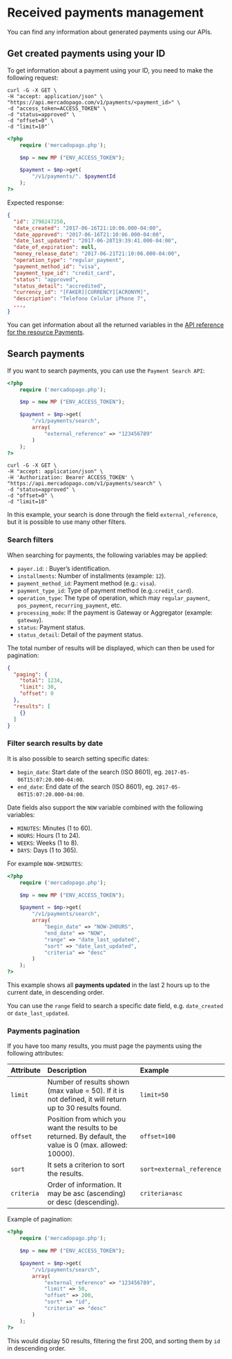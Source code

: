 # Received payments management

You can find any information about generated payments using our APIs.

## Get created payments using your ID

To get information about a payment using your ID, you need to make the following request:
```curl
curl -G -X GET \
-H "accept: application/json" \
"https://api.mercadopago.com/v1/payments/<payment_id>" \
-d "access_token=ACCESS_TOKEN" \
-d "status=approved" \
-d "offset=0" \
-d "limit=10"`
```
```php
<?php
	require ('mercadopago.php');

	$mp = new MP ("ENV_ACCESS_TOKEN");

	$payment = $mp->get(
		"/v1/payments/". $paymentId
	);
?>
```

Expected response:

```json
{
  "id": 2798247250,
  "date_created": "2017-06-16T21:10:06.000-04:00",
  "date_approved": "2017-06-16T21:10:06.000-04:00",
  "date_last_updated": "2017-06-28T19:39:41.000-04:00",
  "date_of_expiration": null,
  "money_release_date": "2017-06-21T21:10:06.000-04:00",
  "operation_type": "regular_payment",
  "payment_method_id": "visa",
  "payment_type_id": "credit_card",
  "status": "approved",
  "status_detail": "accredited",
  "currency_id": "[FAKER][CURRENCY][ACRONYM]",
  "description": "Telefono Celular iPhone 7",
  ...,
}
```

You can get information about all the returned variables in the [API reference for the resource Payments](https://www.mercadopago[FAKER][URL][DOMAIN]/developers/en/reference/payments/_payments_id/get).

## Search payments

If you want to search payments, you can use the `Payment Search API`:

```php
<?php
	require ('mercadopago.php');

	$mp = new MP ("ENV_ACCESS_TOKEN");

	$payment = $mp->get(
		"/v1/payments/search",
		array(
			"external_reference" => "123456789"
		)
	);
?>
```
```curl
curl -G -X GET \
-H "accept: application/json" \
-H 'Authorization: Bearer ACCESS_TOKEN' \
"https://api.mercadopago.com/v1/payments/search" \
-d "status=approved" \
-d "offset=0" \
-d "limit=10"
```

In this example, your search is done through the field `external_reference`, but it is possible to use many other filters.

### Search filters

When searching for payments, the following variables may be applied:

* `payer.id`: : Buyer’s identification.
* `installments`: Number of installments (example: `12`).
* `payment_method_id`: Payment method (e.g.: `visa`).
* `payment_type_id`: Type of payment method (e.g.:`credit_card`).
* `operation_type`: The type of operation, which may  `regular_payment`, `pos_payment`, `recurring_payment`, etc.
* `processing_mode`: If the payment is Gateway or Aggregator (example: `gateway`).
* `status`: Payment status.
* `status_detail`: Detail of the payment status.

The total number of results will be displayed, which can then be used for pagination:

```json
{
  "paging": {
    "total": 1234,
    "limit": 30,
    "offset": 0
  },
  "results": [
    {}
  ]
}
```

### Filter search results by date

It is also possible to search setting specific dates:

* `begin_date`: Start date of the search (ISO 8601), eg. `2017-05-06T15:07:20.000-04:00`.
* `end_date`: End date of the search (ISO 8601), eg. `2017-05-06T15:07:20.000-04:00`.

Date fields also support the `NOW` variable combined with the following variables:

* `MINUTES`: Minutes  (1 to 60).
* `HOURS`: Hours  (1 to 24).
* `WEEKS`: Weeks (1 to 8).
* `DAYS`: Days (1 to 365).

For example `NOW-5MINUTES`:

```php
<?php
	require ('mercadopago.php');

	$mp = new MP ("ENV_ACCESS_TOKEN");

	$payment = $mp->get(
		"/v1/payments/search",
		array(
			"begin_date" => "NOW-2HOURS",
			"end_date" => "NOW",
			"range" => "date_last_updated",
			"sort" => "date_last_updated",
			"criteria" => "desc"
		)
	);
?>
```

This example shows all **payments updated** in the last 2 hours up to the current date, in descending order.

You can use the `range` field to search a specific date field, e.g. `date_created` or `date_last_updated`.

### Payments pagination

If you have too many results, you must page the payments using the following attributes:

| Attribute | Description | Example |
| :--- | :--- | :--- |
| `limit`| Number of results shown (max value = 50). If it is not defined, it will return up to 30 results found. | `limit=50`|
| `offset` | Position from which you want the results to be returned. By default, the value is 0 (max. allowed: 10000). | `offset=100`|
| `sort` | It sets a criterion to sort the results. | `sort=external_reference` |
| `criteria` | Order of information. It may be asc (ascending) or desc (descending). | `criteria=asc` |

Example of pagination:

```php
<?php
	require ('mercadopago.php');

	$mp = new MP ("ENV_ACCESS_TOKEN");

	$payment = $mp->get(
		"/v1/payments/search",
		array(
			"external_reference" => "123456789",
			"limit" => 50,
			"offset" => 200,
			"sort" => "id",
			"criteria" => "desc"
		)
	);
?>
```

This would display 50 results, filtering the first 200, and sorting them by `id` in descending order.
